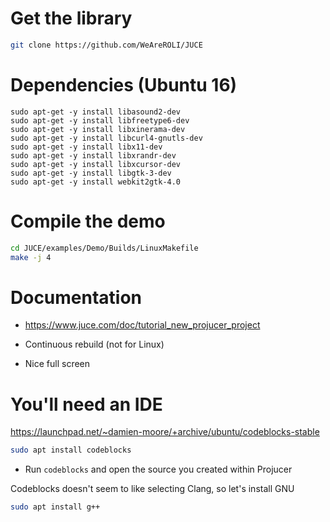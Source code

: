 # Get the library
```bash
git clone https://github.com/WeAreROLI/JUCE
```

# Dependencies (Ubuntu 16)
```
sudo apt-get -y install libasound2-dev
sudo apt-get -y install libfreetype6-dev
sudo apt-get -y install libxinerama-dev
sudo apt-get -y install libcurl4-gnutls-dev
sudo apt-get -y install libx11-dev
sudo apt-get -y install libxrandr-dev
sudo apt-get -y install libxcursor-dev
sudo apt-get -y install libgtk-3-dev
sudo apt-get -y install webkit2gtk-4.0
```

# Compile the demo
```bash
cd JUCE/examples/Demo/Builds/LinuxMakefile
make -j 4
```
# Documentation
* https://www.juce.com/doc/tutorial_new_projucer_project

* Continuous rebuild (not for Linux)
* Nice full screen

# You'll need an IDE
https://launchpad.net/~damien-moore/+archive/ubuntu/codeblocks-stable
```bash
sudo apt install codeblocks
```

* Run ```codeblocks``` and open the source you created within Projucer

Codeblocks doesn't seem to like selecting Clang, so let's install GNU
```bash
sudo apt install g++
```

